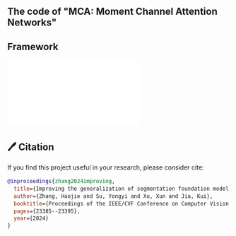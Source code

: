 ## The code of "MCA: Moment Channel Attention Networks"

##  Framework
![image-1](./MCA_AAAI.pdf)

## 🖊️ Citation


If you find this project useful in your research, please consider cite:

```BibTeX
@inproceedings{zhang2024improving,
  title={Improving the generalization of segmentation foundation model under distribution shift via weakly supervised adaptation},
  author={Zhang, Haojie and Su, Yongyi and Xu, Xun and Jia, Kui},
  booktitle={Proceedings of the IEEE/CVF Conference on Computer Vision and Pattern Recognition},
  pages={23385--23395},
  year={2024}
}